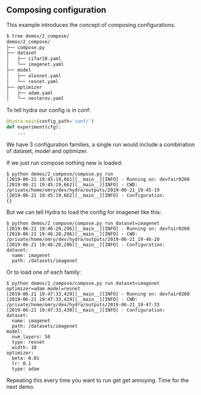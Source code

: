 ## Composing configuration
This example introduces the concept of composing configurations.
```bash
$ tree demos/2_compose/
demos/2_compose/
├── compose.py
├── dataset
│   ├── cifar10.yaml
│   └── imagenet.yaml
├── model
│   ├── alexnet.yaml
│   └── resnet.yaml
├── optimizer
│   ├── adam.yaml
│   └── nesterov.yaml
```

To tell hydra our config is in conf:
```python
@hydra.main(config_path='conf/')
def experiment(cfg):
    ...
```

We have 3 configuration families, a single run would include a combination of dataset, model and optimizer.

If we just run compose nothing new is loaded:
```text
$ python demos/2_compose/compose.py run
[2019-06-21 19:45:19,661][__main__][INFO] - Running on: devfair0260
[2019-06-21 19:45:19,662][__main__][INFO] - CWD: /private/home/omry/dev/hydra/outputs/2019-06-21_19-45-19
[2019-06-21 19:45:19,662][__main__][INFO] - Configuration:
{}
```

But we can tell Hydra to load the config for imagenet like this:
```text
$ python demos/2_compose/compose.py run dataset=imagenet
[2019-06-21 19:46:20,296][__main__][INFO] - Running on: devfair0260
[2019-06-21 19:46:20,296][__main__][INFO] - CWD: /private/home/omry/dev/hydra/outputs/2019-06-21_19-46-20
[2019-06-21 19:46:20,296][__main__][INFO] - Configuration:
dataset:
  name: imagenet
  path: /datasets/imagenet
```

Or to load one of each family:
```text
$ python demos/2_compose/compose.py run dataset=imagenet optimizer=adam model=resnet
[2019-06-21 19:47:33,429][__main__][INFO] - Running on: devfair0260
[2019-06-21 19:47:33,429][__main__][INFO] - CWD: /private/home/omry/dev/hydra/outputs/2019-06-21_19-47-33
[2019-06-21 19:47:33,430][__main__][INFO] - Configuration:
dataset:
  name: imagenet
  path: /datasets/imagenet
model:
  num_layers: 50
  type: resnet
  width: 10
optimizer:
  beta: 0.01
  lr: 0.1
  type: adam
```

Repeating this every time you want to run get get annoying.
Time for the next demo.